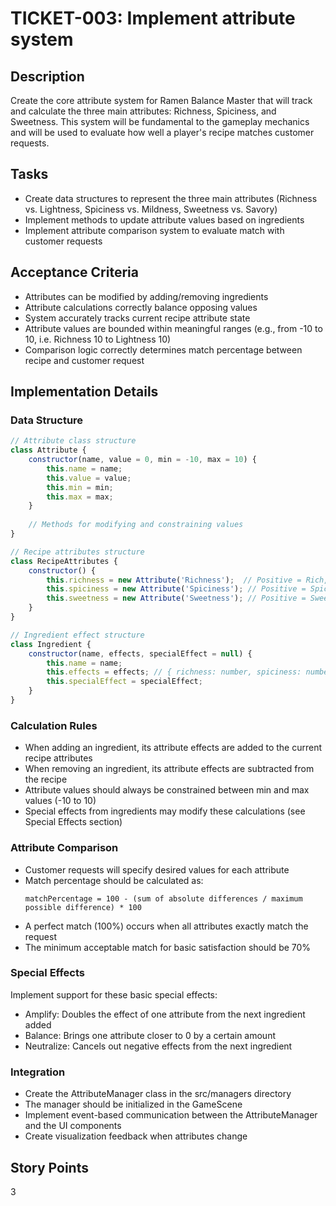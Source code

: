 # TICKET-003: Implement attribute system

## Description
Create the core attribute system for Ramen Balance Master that will track and calculate the three main attributes: Richness, Spiciness, and Sweetness. This system will be fundamental to the gameplay mechanics and will be used to evaluate how well a player's recipe matches customer requests.

## Tasks
- Create data structures to represent the three main attributes (Richness vs. Lightness, Spiciness vs. Mildness, Sweetness vs. Savory)
- Implement methods to update attribute values based on ingredients
- Implement attribute comparison system to evaluate match with customer requests

## Acceptance Criteria
- Attributes can be modified by adding/removing ingredients
- Attribute calculations correctly balance opposing values
- System accurately tracks current recipe attribute state
- Attribute values are bounded within meaningful ranges (e.g., from -10 to 10, i.e. Richness 10 to Lightness 10)
- Comparison logic correctly determines match percentage between recipe and customer request

## Implementation Details

### Data Structure
```javascript
// Attribute class structure
class Attribute {
    constructor(name, value = 0, min = -10, max = 10) {
        this.name = name;
        this.value = value;
        this.min = min;
        this.max = max;
    }
    
    // Methods for modifying and constraining values
}

// Recipe attributes structure
class RecipeAttributes {
    constructor() {
        this.richness = new Attribute('Richness');  // Positive = Rich, Negative = Light
        this.spiciness = new Attribute('Spiciness'); // Positive = Spicy, Negative = Mild
        this.sweetness = new Attribute('Sweetness'); // Positive = Sweet, Negative = Savory
    }
}

// Ingredient effect structure
class Ingredient {
    constructor(name, effects, specialEffect = null) {
        this.name = name;
        this.effects = effects; // { richness: number, spiciness: number, sweetness: number }
        this.specialEffect = specialEffect;
    }
}
```

### Calculation Rules
- When adding an ingredient, its attribute effects are added to the current recipe attributes
- When removing an ingredient, its attribute effects are subtracted from the recipe
- Attribute values should always be constrained between min and max values (-10 to 10)
- Special effects from ingredients may modify these calculations (see Special Effects section)

### Attribute Comparison
- Customer requests will specify desired values for each attribute
- Match percentage should be calculated as: 
  ```
  matchPercentage = 100 - (sum of absolute differences / maximum possible difference) * 100
  ```
- A perfect match (100%) occurs when all attributes exactly match the request
- The minimum acceptable match for basic satisfaction should be 70%

### Special Effects
Implement support for these basic special effects:
- Amplify: Doubles the effect of one attribute from the next ingredient added
- Balance: Brings one attribute closer to 0 by a certain amount
- Neutralize: Cancels out negative effects from the next ingredient

### Integration
- Create the AttributeManager class in the src/managers directory
- The manager should be initialized in the GameScene
- Implement event-based communication between the AttributeManager and the UI components
- Create visualization feedback when attributes change

## Story Points
3 